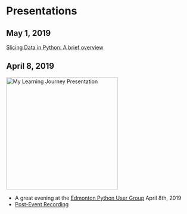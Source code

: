 # Presentations

## May 1, 2019

[Slicing Data in Python: A brief overview](https://github.com/cschellenberger/Presentations/blob/master/Slicing.ipynb)

## April 8, 2019

<div><a href="https://github.com/cschellenberger/Presentations/blob/master/My%20Learning%20Journey.pdf"><img src="https://s3-us-west-2.amazonaws.com/schellenbergers3bucket/My+Learning+Journey.jpg" alt="My Learning Journey Presentation" width="300"></a></div>

- A great evening at the [Edmonton Python User Group](https://www.edmontonpy.com) April 8th, 2019
- [Post-Event Recording](https://youtu.be/7oDPPMsqnP8)
